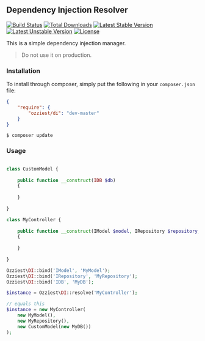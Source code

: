 ## Dependency Injection Resolver

[![Build Status](https://travis-ci.org/ozziest/di.svg)](https://travis-ci.org/ozziest/di)
[![Total Downloads](https://poser.pugx.org/ozziest/di/d/total.svg)](https://packagist.org/packages/ozziest/di)
[![Latest Stable Version](https://poser.pugx.org/ozziest/di/v/stable.svg)](https://packagist.org/packages/ozziest/di)
[![Latest Unstable Version](https://poser.pugx.org/ozziest/di/v/unstable.svg)](https://packagist.org/packages/ozziest/di)
[![License](https://poser.pugx.org/ozziest/di/license.svg)](https://packagist.org/packages/ozziest/di)

This is a simple dependency injection manager. 

> Do not use it on production.

### Installation 

To install through composer, simply put the following in your `composer.json` file:

```json
{
    "require": {
        "ozziest/di": "dev-master"
    }
}
```

```
$ composer update
```

### Usage

```php 

class CustomModel {
    
    public function __construct(IDB $db)
    {
        
    }
    
}

class MyController {
    
    public function __construct(IModel $model, IRepository $repository, CustomModel $model)
    {
        
    }
    
}

Ozziest\DI::bind('IModel', 'MyModel');
Ozziest\DI::bind('IRepository', 'MyRepository');
Ozziest\DI::bind('IDB', 'MyDB');

$instance = Ozziest\DI::resolve('MyController');

// equals this
$instance = new MyController(
    new MyModel(), 
    new MyRepository(), 
    new CustomModel(new MyDB())
);
```